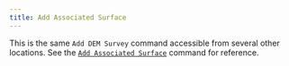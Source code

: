 ```yaml
---
title: Add Associated Surface
---
```


This is the same `Add DEM Survey` command accessible from several other locations. See the [`Add Associated Surface`](http://gcd6help.joewheaton.org/gcd-command-reference/gcd-project-explorer/d-dem-context-menu/iv-add-associated-surface)  command for reference.

